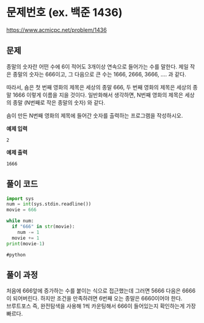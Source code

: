 # 문제번호 (ex. 백준 1436)

https://www.acmicpc.net/problem/1436

## 문제

종말의 숫자란 어떤 수에 6이 적어도 3개이상 연속으로 들어가는 수를 말한다. 제일 작은 종말의 숫자는 666이고, 그 다음으로 큰 수는 1666, 2666, 3666, .... 과 같다.

따라서, 숌은 첫 번째 영화의 제목은 세상의 종말 666, 두 번째 영화의 제목은 세상의 종말 1666 이렇게 이름을 지을 것이다. 일반화해서 생각하면, N번째 영화의 제목은 세상의 종말 (N번째로 작은 종말의 숫자) 와 같다.

숌이 만든 N번째 영화의 제목에 들어간 숫자를 출력하는 프로그램을 작성하시오.

**예제 입력**

```
2
```

**예제 출력**

```
1666
```

## 풀이 코드

```python
import sys
num = int(sys.stdin.readline())
movie = 666

while num:
  if "666" in str(movie):
    num -= 1
  movie += 1
print(movie-1)
```

`#python`

## 풀이 과정

처음에 666앞에 증가하는 수를 붙이는 식으로 접근했는데 그러면 5666 다음은 6666이 되어버린다. 하지만 조건을 만족하려면 6번째 오는 종말은 6660이어야 한다.  
브루트포스 즉, 완전탐색을 사용해 1씩 카운팅해서 666이 들어있는지 확인하는게 가장 빠르다.
